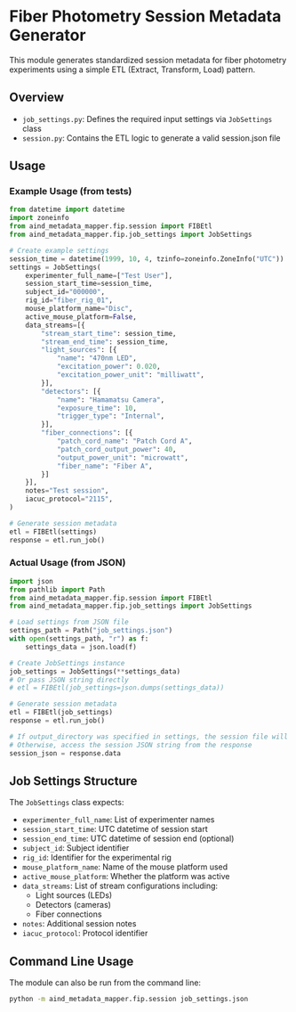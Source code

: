 # Fiber Photometry Session Metadata Generator

This module generates standardized session metadata for fiber photometry experiments using a simple ETL (Extract, Transform, Load) pattern.

## Overview
- `job_settings.py`: Defines the required input settings via `JobSettings` class
- `session.py`: Contains the ETL logic to generate a valid session.json file

## Usage

### Example Usage (from tests)
```python
from datetime import datetime
import zoneinfo
from aind_metadata_mapper.fip.session import FIBEtl
from aind_metadata_mapper.fip.job_settings import JobSettings

# Create example settings
session_time = datetime(1999, 10, 4, tzinfo=zoneinfo.ZoneInfo("UTC"))
settings = JobSettings(
    experimenter_full_name=["Test User"],
    session_start_time=session_time,
    subject_id="000000",
    rig_id="fiber_rig_01",
    mouse_platform_name="Disc",
    active_mouse_platform=False,
    data_streams=[{
        "stream_start_time": session_time,
        "stream_end_time": session_time,
        "light_sources": [{
            "name": "470nm LED",
            "excitation_power": 0.020,
            "excitation_power_unit": "milliwatt",
        }],
        "detectors": [{
            "name": "Hamamatsu Camera",
            "exposure_time": 10,
            "trigger_type": "Internal",
        }],
        "fiber_connections": [{
            "patch_cord_name": "Patch Cord A",
            "patch_cord_output_power": 40,
            "output_power_unit": "microwatt",
            "fiber_name": "Fiber A",
        }]
    }],
    notes="Test session",
    iacuc_protocol="2115",
)

# Generate session metadata
etl = FIBEtl(settings)
response = etl.run_job()
```

### Actual Usage (from JSON)
```python
import json
from pathlib import Path
from aind_metadata_mapper.fip.session import FIBEtl
from aind_metadata_mapper.fip.job_settings import JobSettings

# Load settings from JSON file
settings_path = Path("job_settings.json")
with open(settings_path, "r") as f:
    settings_data = json.load(f)

# Create JobSettings instance
job_settings = JobSettings(**settings_data)
# Or pass JSON string directly
# etl = FIBEtl(job_settings=json.dumps(settings_data))

# Generate session metadata
etl = FIBEtl(job_settings)
response = etl.run_job()

# If output_directory was specified in settings, the session file will be written there
# Otherwise, access the session JSON string from the response
session_json = response.data
```

## Job Settings Structure
The `JobSettings` class expects:
- `experimenter_full_name`: List of experimenter names
- `session_start_time`: UTC datetime of session start
- `session_end_time`: UTC datetime of session end (optional)
- `subject_id`: Subject identifier
- `rig_id`: Identifier for the experimental rig
- `mouse_platform_name`: Name of the mouse platform used
- `active_mouse_platform`: Whether the platform was active
- `data_streams`: List of stream configurations including:
  - Light sources (LEDs)
  - Detectors (cameras)
  - Fiber connections
- `notes`: Additional session notes
- `iacuc_protocol`: Protocol identifier

## Command Line Usage
The module can also be run from the command line:
```bash
python -m aind_metadata_mapper.fip.session job_settings.json
```